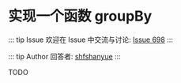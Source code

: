 # 实现一个函数 groupBy



::: tip Issue 
 欢迎在 Issue 中交流与讨论: [Issue 698](https://github.com/shfshanyue/Daily-Question/issues/698) 
:::

::: tip Author 
回答者: [shfshanyue](https://github.com/shfshanyue) 
:::

TODO